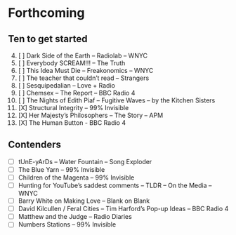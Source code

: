 
# Forthcoming

## Ten to get started

4. [ ] Dark Side of the Earth – Radiolab – WNYC
5. [ ] Everybody SCREAM!!! – The Truth
6. [ ] This Idea Must Die – Freakonomics – WNYC
7. [ ] The teacher that couldn’t read – Strangers
8. [ ] Sesquipedalian – Love + Radio
9. [ ] Chemsex – The Report – BBC Radio 4
10. [ ] The Nights of Edith Piaf – Fugitive Waves – by the Kitchen Sisters
1. [X] Structural Integrity – 99% Invisible
2. [X] Her Majesty’s Philosophers – The Story – APM
3. [X] The Human Button - BBC Radio 4

## Contenders

- [ ] tUnE-yArDs – Water Fountain – Song Exploder
- [ ] The Blue Yarn – 99% Invisible
- [ ] Children of the Magenta – 99% Invisible
- [ ] Hunting for YouTube’s saddest comments – TLDR – On the Media – WNYC
- [ ] Barry White on Making Love – Blank on Blank
- [ ] David Kilcullen / Feral Cities – Tim Harford’s Pop-up Ideas – BBC Radio 4
- [ ] Matthew and the Judge – Radio Diaries
- [ ] Numbers Stations – 99% Invisible
